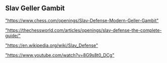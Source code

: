 <h2>Slav Geller Gambit</h2>
<p><a href="https://www.chess.com/openings/Slav-Defense-Modern-Geller-Gambit">"https://www.chess.com/openings/Slav-Defense-Modern-Geller-Gambit"</a></p>

<p><a href="https://thechessworld.com/articles/openings/slav-defense-the-complete-guide/">"https://thechessworld.com/articles/openings/slav-defense-the-complete-guide/"</a></p>

<p><a href="https://en.wikipedia.org/wiki/Slav_Defense">"https://en.wikipedia.org/wiki/Slav_Defense"</a></p>

<p><a href="https://www.youtube.com/watch?v=8G9s8t0_DCg">"https://www.youtube.com/watch?v=8G9s8t0_DCg"</a></p>

